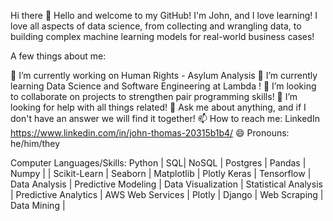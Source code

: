 Hi there 👋
Hello and welcome to my GitHub! I'm John, and I love learning! I love all aspects of data science, from collecting and wrangling data, to building complex machine learning models for real-world business cases!

A few things about me:

🔭 I’m currently working on Human Rights - Asylum Analysis 
🌱 I’m currently learning Data Science and Software Engineering at Lambda !
👯 I’m looking to collaborate on projects to strengthen pair programming skills!
🤔 I’m looking for help with all things related!
💬 Ask me about anything, and if I don't have an answer we will find it together!
📫 How to reach me: LinkedIn https://www.linkedin.com/in/john-thomas-20315b1b4/
😄 Pronouns: he/him/they

Computer Languages/Skills: Python | SQL| NoSQL | Postgres | Pandas | Numpy | | Scikit-Learn | Seaborn | Matplotlib | Plotly Keras | Tensorflow | Data Analysis | Predictive Modeling | Data Visualization | Statistical Analysis | Predictive Analytics | AWS Web Services | Plotly | Django | Web Scraping | Data Mining |